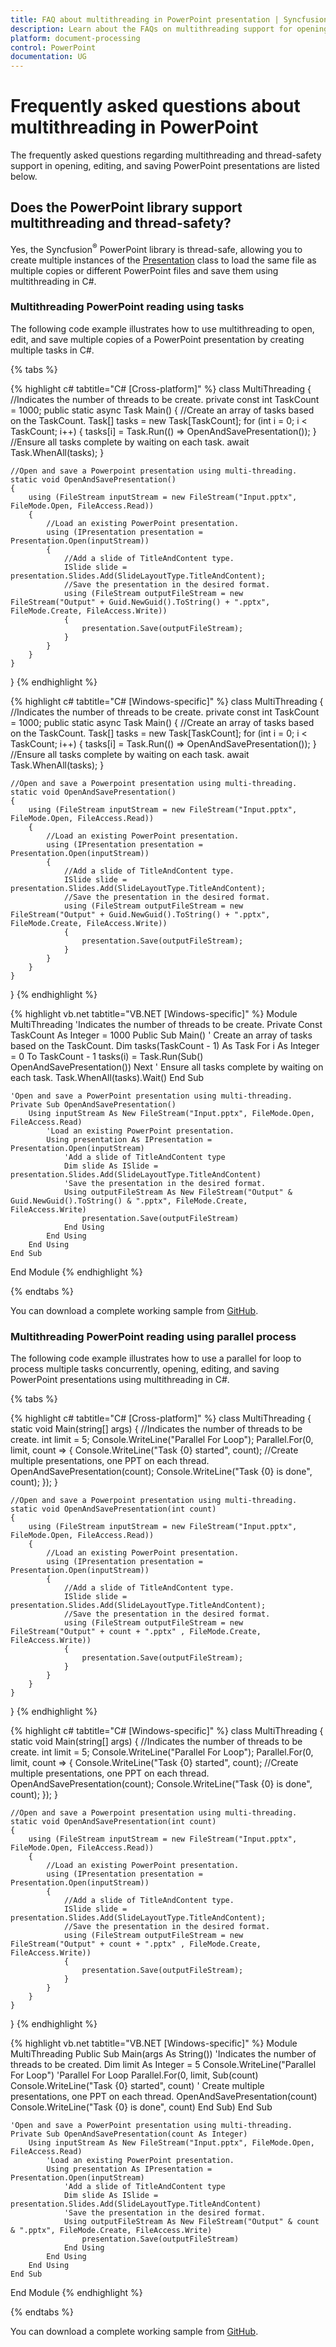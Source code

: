 ```yaml
---
title: FAQ about multithreading in PowerPoint presentation | Syncfusion<sup>®</sup>
description: Learn about the FAQs on multithreading support for opening, editing, and saving PowerPoint presentations using the .NET PowerPoint (Presentation) library.
platform: document-processing
control: PowerPoint
documentation: UG
---
```


# Frequently asked questions about multithreading in PowerPoint

The frequently asked questions regarding multithreading and thread-safety support in opening, editing, and saving PowerPoint presentations are listed below.

## Does the PowerPoint library support multithreading and thread-safety?

Yes, the Syncfusion<sup>®</sup> PowerPoint library is thread-safe, allowing you to create multiple instances of the [Presentation](https://help.syncfusion.com/cr/document-processing/Syncfusion.Presentation.html) class to load the same file as multiple copies or different PowerPoint files and save them using multithreading in C#.

### Multithreading PowerPoint reading using tasks

The following code example illustrates how to use multithreading to open, edit, and save multiple copies of a PowerPoint presentation by creating multiple tasks in C#.


{% tabs %}

{% highlight c# tabtitle="C# [Cross-platform]" %}
class MultiThreading
{
    //Indicates the number of threads to be create.
    private const int TaskCount = 1000;
    public static async Task Main()
    {
        //Create an array of tasks based on the TaskCount.
        Task[] tasks = new Task[TaskCount];
        for (int i = 0; i < TaskCount; i++)
        {
            tasks[i] = Task.Run(() => OpenAndSavePresentation());
        }
        //Ensure all tasks complete by waiting on each task.
        await Task.WhenAll(tasks);
    }

    //Open and save a Powerpoint presentation using multi-threading.
    static void OpenAndSavePresentation()
    {
        using (FileStream inputStream = new FileStream("Input.pptx", FileMode.Open, FileAccess.Read))
        {
            //Load an existing PowerPoint presentation.
            using (IPresentation presentation = Presentation.Open(inputStream))
            {
                //Add a slide of TitleAndContent type.
                ISlide slide = presentation.Slides.Add(SlideLayoutType.TitleAndContent);
                //Save the presentation in the desired format.
                using (FileStream outputFileStream = new FileStream("Output" + Guid.NewGuid().ToString() + ".pptx", FileMode.Create, FileAccess.Write))
                {
                    presentation.Save(outputFileStream);
                }
            }
        }
    }
}
{% endhighlight %}

{% highlight c# tabtitle="C# [Windows-specific]" %}
class MultiThreading
{
    //Indicates the number of threads to be create.
    private const int TaskCount = 1000;
    public static async Task Main()
    {
        //Create an array of tasks based on the TaskCount.
        Task[] tasks = new Task[TaskCount];
        for (int i = 0; i < TaskCount; i++)
        {
            tasks[i] = Task.Run(() => OpenAndSavePresentation());
        }
        //Ensure all tasks complete by waiting on each task.
        await Task.WhenAll(tasks);
    }

    //Open and save a Powerpoint presentation using multi-threading.
    static void OpenAndSavePresentation()
    {
        using (FileStream inputStream = new FileStream("Input.pptx", FileMode.Open, FileAccess.Read))
        {
            //Load an existing PowerPoint presentation.
            using (IPresentation presentation = Presentation.Open(inputStream))
            {
                //Add a slide of TitleAndContent type.
                ISlide slide = presentation.Slides.Add(SlideLayoutType.TitleAndContent);
                //Save the presentation in the desired format.
                using (FileStream outputFileStream = new FileStream("Output" + Guid.NewGuid().ToString() + ".pptx", FileMode.Create, FileAccess.Write))
                {
                    presentation.Save(outputFileStream);
                }
            }
        }
    }
}
{% endhighlight %}

{% highlight vb.net tabtitle="VB.NET [Windows-specific]" %}
Module MultiThreading
    'Indicates the number of threads to be create.
    Private Const TaskCount As Integer = 1000
    Public Sub Main()
        ' Create an array of tasks based on the TaskCount.
        Dim tasks(TaskCount - 1) As Task
        For i As Integer = 0 To TaskCount - 1
            tasks(i) = Task.Run(Sub() OpenAndSavePresentation())
        Next
        ' Ensure all tasks complete by waiting on each task.
        Task.WhenAll(tasks).Wait()
    End Sub

    'Open and save a PowerPoint presentation using multi-threading.
    Private Sub OpenAndSavePresentation()
        Using inputStream As New FileStream("Input.pptx", FileMode.Open, FileAccess.Read)
            'Load an existing PowerPoint presentation.
            Using presentation As IPresentation = Presentation.Open(inputStream)
                'Add a slide of TitleAndContent type
                Dim slide As ISlide = presentation.Slides.Add(SlideLayoutType.TitleAndContent)
                'Save the presentation in the desired format.
                Using outputFileStream As New FileStream("Output" & Guid.NewGuid().ToString() & ".pptx", FileMode.Create, FileAccess.Write)
                    presentation.Save(outputFileStream)
                End Using
            End Using
        End Using
    End Sub
End Module
{% endhighlight %}

{% endtabs %}

You can download a complete working sample from [GitHub](https://github.com/SyncfusionExamples/PowerPoint-Examples/tree/master/Read-and-save-PowerPoint-presentation/Multithreading-using-tasks).

### Multithreading PowerPoint reading using parallel process

The following code example illustrates how to use a parallel for loop to process multiple tasks concurrently, opening, editing, and saving PowerPoint presentations using multithreading in C#.

{% tabs %}

{% highlight c# tabtitle="C# [Cross-platform]" %}
class MultiThreading
{
    static void Main(string[] args)
    {
        //Indicates the number of threads to be create.
        int limit = 5;
        Console.WriteLine("Parallel For Loop");
        Parallel.For(0, limit, count =>
        {
            Console.WriteLine("Task {0} started", count);
            //Create multiple presentations, one PPT on each thread.
            OpenAndSavePresentation(count);
            Console.WriteLine("Task {0} is done", count);
        });
    }

    //Open and save a Powerpoint presentation using multi-threading.
    static void OpenAndSavePresentation(int count)
    {
        using (FileStream inputStream = new FileStream("Input.pptx", FileMode.Open, FileAccess.Read))
        {
            //Load an existing PowerPoint presentation.
            using (IPresentation presentation = Presentation.Open(inputStream))
            {
                //Add a slide of TitleAndContent type.
                ISlide slide = presentation.Slides.Add(SlideLayoutType.TitleAndContent);
                //Save the presentation in the desired format.
                using (FileStream outputFileStream = new FileStream("Output" + count + ".pptx" , FileMode.Create, FileAccess.Write))
                {
                    presentation.Save(outputFileStream);
                }
            }
        }
    }
}
{% endhighlight %}  

{% highlight c# tabtitle="C# [Windows-specific]" %}
class MultiThreading
{
    static void Main(string[] args)
    {
        //Indicates the number of threads to be create.
        int limit = 5;
        Console.WriteLine("Parallel For Loop");
        Parallel.For(0, limit, count =>
        {
            Console.WriteLine("Task {0} started", count);
            //Create multiple presentations, one PPT on each thread.
            OpenAndSavePresentation(count);
            Console.WriteLine("Task {0} is done", count);
        });
    }

    //Open and save a Powerpoint presentation using multi-threading.
    static void OpenAndSavePresentation(int count)
    {
        using (FileStream inputStream = new FileStream("Input.pptx", FileMode.Open, FileAccess.Read))
        {
            //Load an existing PowerPoint presentation.
            using (IPresentation presentation = Presentation.Open(inputStream))
            {
                //Add a slide of TitleAndContent type.
                ISlide slide = presentation.Slides.Add(SlideLayoutType.TitleAndContent);
                //Save the presentation in the desired format.
                using (FileStream outputFileStream = new FileStream("Output" + count + ".pptx" , FileMode.Create, FileAccess.Write))
                {
                    presentation.Save(outputFileStream);
                }
            }
        }
    }
}
{% endhighlight %}

{% highlight vb.net tabtitle="VB.NET [Windows-specific]" %}
Module MultiThreading
    Public Sub Main(args As String())
        'Indicates the number of threads to be created.
        Dim limit As Integer = 5
        Console.WriteLine("Parallel For Loop")
        'Parallel For Loop
        Parallel.For(0, limit, Sub(count)
                                   Console.WriteLine("Task {0} started", count)
                                   ' Create multiple presentations, one PPT on each thread.
                                   OpenAndSavePresentation(count)
                                   Console.WriteLine("Task {0} is done", count)
                               End Sub)
    End Sub

    'Open and save a PowerPoint presentation using multi-threading.
    Private Sub OpenAndSavePresentation(count As Integer)
        Using inputStream As New FileStream("Input.pptx", FileMode.Open, FileAccess.Read)
            'Load an existing PowerPoint presentation.
            Using presentation As IPresentation = Presentation.Open(inputStream)
                'Add a slide of TitleAndContent type
                Dim slide As ISlide = presentation.Slides.Add(SlideLayoutType.TitleAndContent)
                'Save the presentation in the desired format.
                Using outputFileStream As New FileStream("Output" & count & ".pptx", FileMode.Create, FileAccess.Write)
                    presentation.Save(outputFileStream)
                End Using
            End Using
        End Using
    End Sub
End Module
{% endhighlight %}

{% endtabs %}  

You can download a complete working sample from [GitHub](https://github.com/SyncfusionExamples/PowerPoint-Examples/tree/master/Read-and-save-PowerPoint-presentation/Multithreading-using-parallel-process).